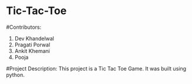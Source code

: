 # Tic-Tac-Toe

#Contributors:
  1. Dev Khandelwal
  2. Pragati Porwal
  3. Ankit Khemani
  4. Pooja

#Project Description:
 This project is a Tic Tac Toe Game. It was built using python.
